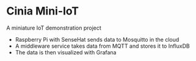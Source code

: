 # Cinia Mini-IoT

A miniature IoT demonstration project

- Raspberry Pi with SenseHat sends data to Mosquitto in the cloud
- A middleware service takes data from MQTT and stores it to InfluxDB
- The data is then visualized with Grafana
